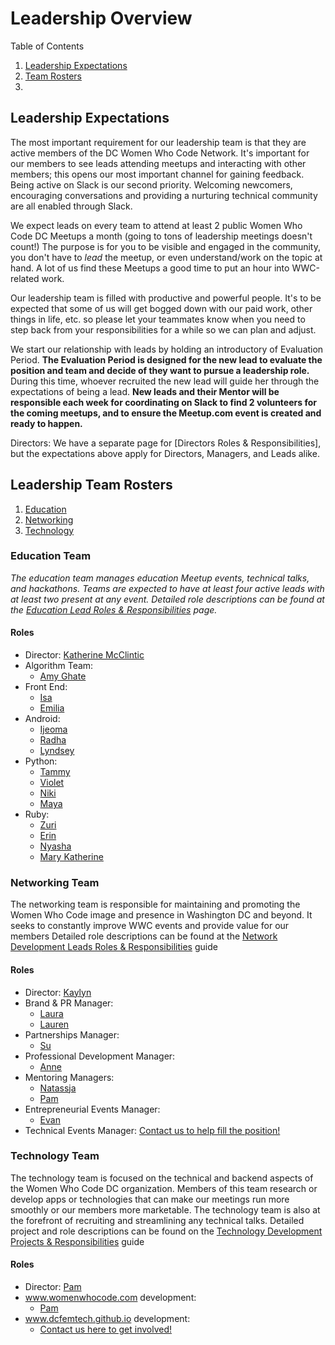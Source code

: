 # Leadership Overview

Table of Contents

1. [Leadership Expectations]()
1. [Team Rosters]()
2. 

## Leadership Expectations

The most important requirement for our leadership team is that they are active members of the DC Women Who Code Network. It's important for our members to see leads attending meetups and interacting with other members; this opens our most important channel for gaining feedback. 
Being active on Slack is our second priority. Welcoming newcomers, encouraging conversations and providing a nurturing technical community are all enabled through Slack.

We expect leads on every team to attend at least 2 public Women Who Code DC Meetups a month (going to tons of leadership meetings doesn't count!) The purpose is for you to be visible and engaged in the community, you don't have to *lead* the meetup, or even understand/work on the topic at hand. A lot of us find these Meetups a good time to put an hour into WWC-related work. 

Our leadership team is filled with productive and powerful people. It's to be expected that some of us will get bogged down with our paid work, other things in life, etc. so please let your teammates know when you need to step back from your responsibilities for a while so we can plan and adjust. 

We start our relationship with leads by holding an introductory of Evaluation Period. **The Evaluation Period is designed for the new lead to evaluate the position and team and decide of they want to pursue a leadership role.** During this time, whoever recruited the new lead will guide her through the expectations of being a lead. **New leads and their Mentor will be responsible each week for coordinating on Slack to find 2 volunteers for the coming meetups, and to ensure the Meetup.com event is created and ready to happen.**


Directors: We have a separate page for [Directors Roles & Responsibilities], but the expectations above apply for Directors, Managers, and Leads alike. 

## Leadership Team Rosters
1. [Education](https://github.com/womenwhocodedc/organization/blob/leadership-drive/leadership-resources/leadership_overview.md#education-team)
1. [Networking](https://github.com/womenwhocodedc/organization/blob/leadership-drive/leadership-resources/leadership_overview.md#networking-team)
1. [Technology](https://github.com/womenwhocodedc/organization/blob/leadership-drive/leadership-resources/leadership_overview.md#technology-team)

### Education Team
*The education team manages education Meetup events, technical talks, and hackathons. Teams are expected to have at least four active leads with at least two present at any event.*
_Detailed role descriptions can be found at the [Education Lead Roles & Responsibilities]() page._

#### Roles
- Director: [Katherine McClintic](http://www.katherine.tech/)
- Algorithm Team:
  - [Amy Ghate]()
- Front End:
  - [Isa]()
  - [Emilia]()
- Android:
  - [Ijeoma]()
  - [Radha]()
  - [Lyndsey]()
- Python:
  - [Tammy]()
  - [Violet]()
  - [Niki]()
  - [Maya]()
- Ruby:
  - [Zuri]()
  - [Erin]()
  - [Nyasha]()
  - [Mary Katherine]()

### Networking Team
The networking team is responsible for maintaining and promoting the Women Who Code image and presence in Washington DC and beyond. It seeks to constantly improve WWC events and provide value for our members
Detailed role descriptions can be found at the [Network Development Leads Roles & Responsibilities]() guide
#### Roles
- Director: [Kaylyn]()
- Brand & PR Manager:
  - [Laura]()
  - [Lauren]()
- Partnerships Manager:
  - [Su]()
- Professional Development Manager:
  - [Anne]()
- Mentoring Managers: 
  - [Natassja]()
  - [Pam]()
- Entrepreneurial Events Manager:
  - [Evan]()
- Technical Events Manager: [Contact us to help fill the position!]()

### Technology Team
The technology team is focused on the technical and backend aspects of the Women Who Code DC organization. Members of this team research or develop apps or technologies that can make our meetings run more smoothly or our members more marketable. The technology team is also at the forefront of recruiting and streamlining any technical talks.
Detailed project and role descriptions can be found on the [Technology Development Projects & Responsibilities]() guide
#### Roles
- Director: [Pam]()
- www.womenwhocode.com development: 
  - [Pam]()
- www.dcfemtech.github.io development:
  - [Contact us here to get involved!](WWCodeDC@gmail.com)
